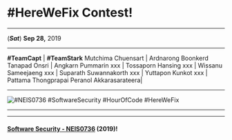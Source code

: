 # **#HereWeFix Contest**!

---
(***Sat***) **Sep 28,** 2019 

---

 **#TeamCapt** | **#TeamStark**
 Mutchima Chuensart 	| Ardnarong Boonkerd 
 Tanapad Onsri			| Angkarn Pummarin
 xxx | Tossaporn Hansing
 xxx | Wissanu Sameejaeng
 xxx | Suparath Suwannakorth
 xxx | Yuttapon Kunkot
 xxx | Pattama Thongprapai
 Peranol Akkarasarateera|


---

![](CivilWar/xx.jpg "#NEIS0736 #SoftwareSecurity #HourOfCode #HereWeFix")

---

---

#### **[Software Security - NEIS0736](../) (2019)**!